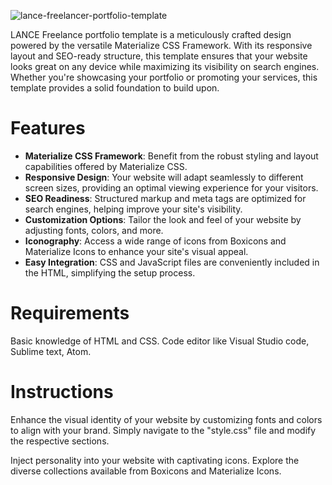 ![lance-freelancer-portfolio-template](assets/images/1574474686-molla.jpg)

LANCE Freelance portfolio template is a meticulously crafted design powered by the versatile Materialize CSS Framework. With its responsive layout and SEO-ready structure, this template ensures that your website looks great on any device while maximizing its visibility on search engines. Whether you're showcasing your portfolio or promoting your services, this template provides a solid foundation to build upon.

Features
=============

- **Materialize CSS Framework**: Benefit from the robust styling and layout capabilities offered by Materialize CSS.
- **Responsive Design**: Your website will adapt seamlessly to different screen sizes, providing an optimal viewing experience for your visitors.
- **SEO Readiness**: Structured markup and meta tags are optimized for search engines, helping improve your site's visibility.
- **Customization Options**: Tailor the look and feel of your website by adjusting fonts, colors, and more.
- **Iconography**: Access a wide range of icons from Boxicons and Materialize Icons to enhance your site's visual appeal.
- **Easy Integration**: CSS and JavaScript files are conveniently included in the HTML, simplifying the setup process.


Requirements
=================
Basic knowledge of HTML and CSS. Code editor like Visual Studio code, Sublime text, Atom.

Instructions
=====================
Enhance the visual identity of your website by customizing fonts and colors to align with your brand. Simply navigate to the "style.css" file and modify the respective sections.

Inject personality into your website with captivating icons. Explore the diverse collections available from Boxicons and Materialize Icons.

